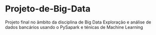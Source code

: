 # Projeto-de-Big-Data
Projeto final no âmbito da disciplina de Big Data
Exploração e análise de dados bancários usando o PySapark e ténicas de Machine Learning
